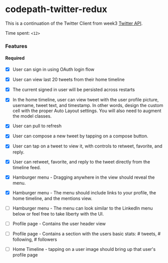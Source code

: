 # codepath-twitter-redux

This is a continuation of the Twitter Client from week3 [Twitter API](https://apps.twitter.com/).

Time spent: `<12>`

### Features

#### Required


- [x] User can sign in using OAuth login flow
- [x] User can view last 20 tweets from their home timeline
- [x] The current signed in user will be persisted across restarts
- [x] In the home timeline, user can view tweet with the user profile picture, username, tweet text, and timestamp.  In other words, design the custom cell with the proper Auto Layout settings.  You will also need to augment the model classes.
- [x] User can pull to refresh
- [x] User can compose a new tweet by tapping on a compose button.
- [x] User can tap on a tweet to view it, with controls to retweet, favorite, and reply.
- [x] User can retweet, favorite, and reply to the tweet directly from the timeline feed.

- [x] Hamburger menu - Dragging anywhere in the view should reveal the menu.
- [x] Hamburger menu - The menu should include links to your profile, the home timeline, and the mentions view.
- [ ] Hamburger menu - The menu can look similar to the LinkedIn menu below or feel free to take liberty with the UI.
- [ ] Profile page - Contains the user header view
- [ ] Profile page - Contains a section with the users basic stats: # tweets, # following, # followers
- [ ] Home Timeline - tapping on a user image should bring up that user's profile page

